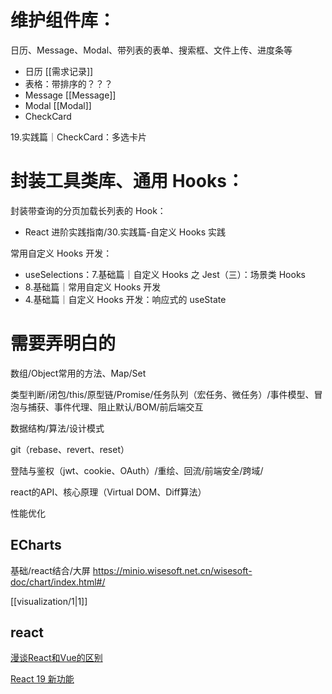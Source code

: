 
# 维护组件库：
日历、Message、Modal、带列表的表单、搜索框、文件上传、进度条等

- 日历
[[需求记录]]
- 表格：带排序的？？？
- Message
[[Message]]
- Modal
[[Modal]]
- CheckCard

19.实践篇｜CheckCard：多选卡片

# 封装工具类库、通用 Hooks：
封装带查询的分页加载长列表的 Hook：
- React 进阶实践指南/30.实践篇-自定义 Hooks 实践

常用自定义 Hooks 开发：
- useSelections：7.基础篇｜自定义 Hooks 之 Jest（三）：场景类 Hooks
- 8.基础篇｜常用自定义 Hooks 开发
- 4.基础篇｜自定义 Hooks 开发：响应式的 useState

# 需要弄明白的

数组/Object常用的方法、Map/Set

类型判断/闭包/this/原型链/Promise/任务队列（宏任务、微任务）/事件模型、冒泡与捕获、事件代理、阻止默认/BOM/前后端交互

数据结构/算法/设计模式

git（rebase、revert、reset）

登陆与鉴权（jwt、cookie、OAuth）/重绘、回流/前端安全/跨域/

react的API、核心原理（Virtual DOM、Diff算法）

性能优化


## ECharts
基础/react结合/大屏
https://minio.wisesoft.net.cn/wisesoft-doc/chart/index.html#/

[[visualization/1|1]]
## react
[漫谈React和Vue的区别](https://www.bilibili.com/video/BV1n9sUetEve/?spm_id_from=333.788.top_right_bar_window_history.content.click&vd_source=22af953ea4c09540ad1966711a2d53f0)

[React 19 新功能](https://www.bilibili.com/video/BV13H4y1w7o5/?spm_id_from=333.999.0.0&vd_source=22af953ea4c09540ad1966711a2d53f0)
